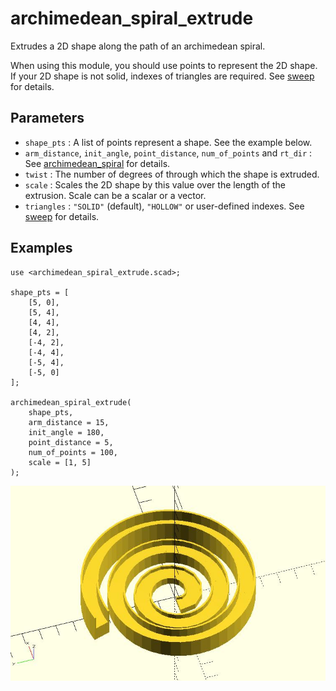 # archimedean_spiral_extrude

Extrudes a 2D shape along the path of an archimedean spiral. 

When using this module, you should use points to represent the 2D shape. If your 2D shape is not solid, indexes of triangles are required. See [sweep](https://openhome.cc/eGossip/OpenSCAD/lib3x-sweep.html) for details.

## Parameters

- `shape_pts` : A list of points represent a shape. See the example below.
- `arm_distance`, `init_angle`, `point_distance`, `num_of_points` and `rt_dir` : See [archimedean_spiral](https://openhome.cc/eGossip/OpenSCAD/lib3x-archimedean_spiral.html) for details.
- `twist` : The number of degrees of through which the shape is extruded.
- `scale` : Scales the 2D shape by this value over the length of the extrusion. Scale can be a scalar or a vector.
- `triangles` : `"SOLID"` (default), `"HOLLOW"` or user-defined indexes. See [sweep](https://openhome.cc/eGossip/OpenSCAD/lib3x-sweep.html) for details.

## Examples
    
	use <archimedean_spiral_extrude.scad>;

	shape_pts = [
		[5, 0],
		[5, 4],
		[4, 4], 
		[4, 2], 
		[-4, 2],
		[-4, 4],
		[-5, 4],
		[-5, 0]
	];

	archimedean_spiral_extrude(
		shape_pts,
		arm_distance = 15,  
		init_angle = 180, 
		point_distance = 5,
		num_of_points = 100,
		scale = [1, 5]
	);

![archimedean_spiral_extrude](images/lib3x-archimedean_spiral_extrude-1.JPG)

